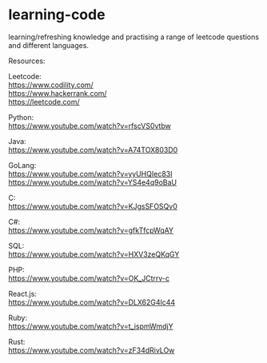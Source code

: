 # learning-code
learning/refreshing knowledge and practising a range of leetcode questions and different languages.


 Resources:

 Leetcode:<br>
 https://www.codility.com/<br>
 https://www.hackerrank.com/<br>
 https://leetcode.com/<br>
 
 Python:<br>
 https://www.youtube.com/watch?v=rfscVS0vtbw

 Java:<br>
 https://www.youtube.com/watch?v=A74TOX803D0
 
 GoLang:<br>
 https://www.youtube.com/watch?v=yyUHQIec83I<br>
 https://www.youtube.com/watch?v=YS4e4q9oBaU<br>
 
 C:<br>
 https://www.youtube.com/watch?v=KJgsSFOSQv0<br>

 C#:<br>
 https://www.youtube.com/watch?v=gfkTfcpWqAY<br>

 SQL:<br>
 https://www.youtube.com/watch?v=HXV3zeQKqGY<br>

 PHP:<br>
 https://www.youtube.com/watch?v=OK_JCtrrv-c<br>
 
 React.js:<br>
 https://www.youtube.com/watch?v=DLX62G4lc44<br>
 
 Ruby:<br>
 https://www.youtube.com/watch?v=t_ispmWmdjY<br>
 
 Rust:<br>
 https://www.youtube.com/watch?v=zF34dRivLOw<br>
